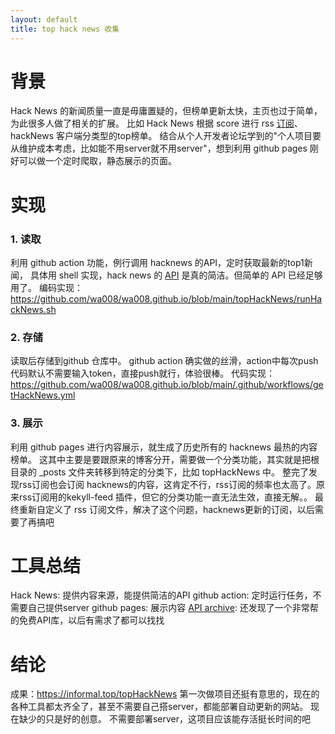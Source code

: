 ```yaml
---
layout: default
title: top hack news 收集
---
```


# 背景
Hack News 的新闻质量一直是毋庸置疑的，但榜单更新太快，主页也过于简单，为此很多人做了相关的扩展。
比如 Hack News 根据 score 进行 rss [订阅](https://hnrss.github.io/)、hackNews 客户端分类型的top榜单。
结合从个人开发者论坛学到的"个人项目要从维护成本考虑，比如能不用server就不用server"，想到利用 github pages 刚好可以做一个定时爬取，静态展示的页面。

# 实现
### 1. 读取
利用 github action 功能，例行调用 hacknews 的API，定时获取最新的top1新闻，
具体用 shell 实现，hack news 的 [API](https://github.com/HackerNews/API) 是真的简洁。但简单的 API 已经足够用了。
编码实现：https://github.com/wa008/wa008.github.io/blob/main/topHackNews/runHackNews.sh

### 2. 存储
读取后存储到github 仓库中。
github action 确实做的丝滑，action中每次push代码默认不需要输入token，直接push就行，体验很棒。
代码实现：https://github.com/wa008/wa008.github.io/blob/main/.github/workflows/getHackNews.yml

### 3. 展示
利用 github pages 进行内容展示，就生成了历史所有的 hacknews 最热的内容榜单。
这其中主要是要跟原来的博客分开，需要做一个分类功能，其实就是把根目录的 _posts 文件夹转移到特定的分类下，比如 topHackNews 中。
整完了发现rss订阅也会订阅 hacknews的内容，这肯定不行，rss订阅的频率也太高了。原来rss订阅用的kekyll-feed 插件，但它的分类功能一直无法生效，直接无解。。
最终重新自定义了 rss 订阅文件，解决了这个问题，hacknews更新的订阅，以后需要了再搞吧

# 工具总结
Hack News: 提供内容来源，能提供简洁的API
github action: 定时运行任务，不需要自己提供server
github pages: 展示内容
[API archive](https://github.com/public-apis/public-apis): 还发现了一个非常帮的免费API库，以后有需求了都可以找找

# 结论
成果：https://informal.top/topHackNews
第一次做项目还挺有意思的，现在的各种工具都太齐全了，甚至不需要自己搭server，都能部署自动更新的网站。
现在缺少的只是好的创意。
不需要部署server，这项目应该能存活挺长时间的吧